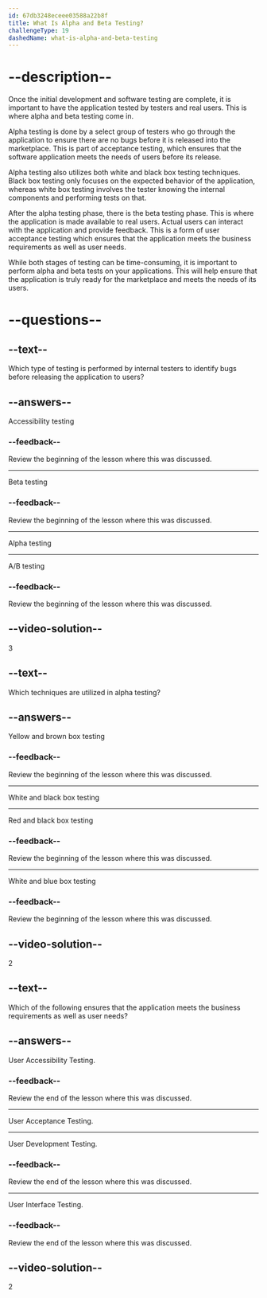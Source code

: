 ```yaml
---
id: 67db3248eceee03588a22b8f
title: What Is Alpha and Beta Testing?
challengeType: 19
dashedName: what-is-alpha-and-beta-testing
---
```


# --description--

Once the initial development and software testing are complete, it is important to have the application tested by testers and real users. This is where alpha and beta testing come in.

Alpha testing is done by a select group of testers who go through the application to ensure there are no bugs before it is released into the marketplace. This is part of acceptance testing, which ensures that the software application meets the needs of users before its release.

Alpha testing also utilizes both white and black box testing techniques. Black box testing only focuses on the expected behavior of the application, whereas white box testing involves the tester knowing the internal components and performing tests on that.

After the alpha testing phase, there is the beta testing phase. This is where the application is made available to real users. Actual users can interact with the application and provide feedback. This is a form of user acceptance testing which ensures that the application meets the business requirements as well as user needs.

While both stages of testing can be time-consuming, it is important to perform alpha and beta tests on your applications. This will help ensure that the application is truly ready for the marketplace and meets the needs of its users.

# --questions--

## --text--

Which type of testing is performed by internal testers to identify bugs before releasing the application to users?

## --answers--

Accessibility testing

### --feedback--

Review the beginning of the lesson where this was discussed.

---

Beta testing

### --feedback--

Review the beginning of the lesson where this was discussed.

---

Alpha testing

---

A/B testing

### --feedback--

Review the beginning of the lesson where this was discussed.

## --video-solution--

3

## --text--

Which techniques are utilized in alpha testing?

## --answers--

Yellow and brown box testing

### --feedback--

Review the beginning of the lesson where this was discussed.

---

White and black box testing

---

Red and black box testing

### --feedback--

Review the beginning of the lesson where this was discussed.

---

White and blue box testing

### --feedback--

Review the beginning of the lesson where this was discussed.

## --video-solution--

2

## --text--

Which of the following ensures that the application meets the business requirements as well as user needs?

## --answers--

User Accessibility Testing.

### --feedback--

Review the end of the lesson where this was discussed.

---

User Acceptance Testing.

---

User Development Testing.

### --feedback--

Review the end of the lesson where this was discussed.

---

User Interface Testing.

### --feedback--

Review the end of the lesson where this was discussed.

## --video-solution--

2
